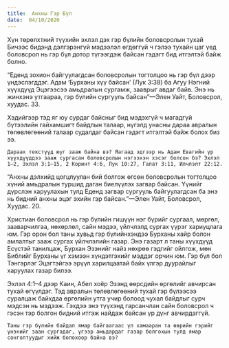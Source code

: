 ```yaml
---
title:  Анхны Гэр Бүл
date:  04/10/2020
---
```


Хүн төрөлхтний түүхийн эхлэл дэх гэр бүлийн боловсролын тухай Бичээс бидэнд дэлгэрэнгүй мэдээлэл өгдөггүй ч гэлээ тухайн цаг үед боловсрол нь гэр бүл дотор түгээгдэж байсан гэдэгт бид итгэлтэй байж болно.

“Еденд зохион байгуулагдсан боловсролын тогтолцоо нь гэр бүл дээр үндэслэгддэг. Адам ‘Бурханы хүү байсан’ (Лук 3:38) ба Агуу Нэгний хүүхдүүд Эцэгээсээ амьдралын сургамж, зааврыг авдаг байв. Энэ нь жинхэнэ утгаараа, гэр бүлийн сургууль байсан”—Элен Уайт, Боловсрол, хуудас. 33.

Хэдийгээр тэд яг юу сурдаг байсныг бид мэдэхгүй ч магадгүй бүтээлийн гайхамшигт байдлын талаар, нүгэлд унасны дараа авралын төлөвлөгөөний талаар судалдаг байсан гэдэгт итгэлтэй байж болох биз ээ.

`Дараах текстүүд юуг зааж байна вэ? Яагаад эдгээр нь Адам Евагийн үр хүүхдүүддээ зааж сургасан боловсролын нэгээхэн хэсэг болсон бэ? Эхлэл 1–2, Эхлэл 3:1–15, 2 Коринт 4:6, Лук 10:27, Галат 3:11, Илчлэлт 22:12.`

“Анхны дэлхийд цогцлуулан бий болгож өгсөн боловсролын тогтолцоо хүний амьдралын туршид даган биелүүлэх загвар байсан. Үүнийг дүрслэн харуулахын тулд Еденд загвар сургууль байгуулагдсан ба энэ нь бидний анхны эцэг эхийн гэр байсан.”—Элен Уайт, Боловсрол, Хуудас. 20.

Христиан боловсрол нь гэр бүлийн гишүүн нэг бүрийг сургаал, мөргөл, зааварчилгаа, нөхөрлөл, сайн мэдээ, үйлчлэлд сургах үүрэг хариуцлага юм. Гэр орон бол таны хувьд гэр бүлийнхэндээ Бурханы хайр болон амлалтыг зааж сургах үйлчлэлийн газар. Энэ газарт л таны хүүхдүүд Есүстэй танилцаж, Бурхан Эзэнийг найз нөхрөө гэдгийг ойлгож, мөн Библийг Бурханы үг хэмээн хүндэтгэхийг мэддэг орчин юм. Гэр бүл бол Тэнгэрлэг Эцэгтэйгээ эрүүл харилцаатай байх үлгэр дуурайлыг харуулах газар билээ.

Эхлэл 4:1–4 дээр Каин, Абел хоёр Эзэнд өөрсдийн өргөлийг авчирсан тухай өгүүлдэг. Тэд авралын төлөвлөгөөний тухай гэр бүлээсээ суралцаж байхдаа өргөлийн утга учир болоод чухал байдлыг сурч мэдсэн нь мэдээж. Гэхдээ энэ түүхэнд гарсанчлан сайн боловсрол ч гэсэн тэр болгон бидний итгэж найдаж байсан үр дүнг авчирдаггүй.

`Таны гэр бүлийн байдал ямар байгаагаас үл хамааран та өөрийн гэрийг үнэнийг заан сургадаг, үгээр амьдардаг газар болгохын тулд ямар сонголтуудыг хийж болохоор байна вэ?`